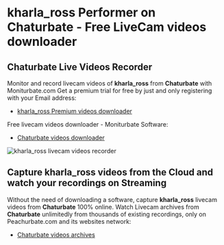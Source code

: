 # kharla_ross Performer on Chaturbate - Free LiveCam videos downloader

## Chaturbate Live Videos Recorder

Monitor and record livecam videos of **kharla_ross** from **Chaturbate** with Moniturbate.com
Get a premium trial for free by just and only registering with your Email address:
* [kharla_ross Premium videos downloader](https://moniturbate.com/request-demo-licence-key.html)

Free livecam videos downloader - Moniturbate Software:
* [Chaturbate videos downloader](https://moniturbate.com/moniturbate-download-software.html)

![kharla_ross livecam videos recorder](https://peachurnet.com/templates/moniturbate-software.png)


## Capture kharla_ross videos from the Cloud and watch your recordings on Streaming

Without the need of downloading a software, capture **kharla_ross** livecam videos from **Chaturbate** 100% online.
Watch Livecam archives from **Chaturbate** unlimitedly from thousands of existing recordings, only on Peachurbate.com and its websites network:
* [Chaturbate videos archives](https://peachurnet.com/)